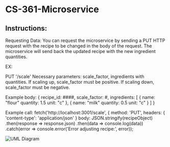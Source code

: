# CS-361-Microservice

## Instructions:

Requesting Data:
You can request the microservice by sending a PUT HTTP request with the recipe to be changed in the body of the request. The microservice will send back the updated recipe with the new ingredient quantities.

EX:

PUT '/scale'
Necessary parameters: scale_factor, ingredients with quantities.
If scaling up, scale_factor must be positive. If scaling down, scale_factor must be negative.

Example body:
{
   recipe_id: ####,
   scale_factor: #,
   ingredients: [
     {
       name: "flour"
       quantity: 1.5
       unit: "c"
     },
     {
       name: "milk"
       quantity: 0.5
       unit: "c"
     }
   ]
}

Example call:
fetch('http://localhost:3001/scale', {
  method: 'PUT',
  headers: {
    'content-type': 'application/json'
    }
  body: JSON.stringify(recipeObject)
.then(response => response.json)
.then(data => console.log(data))
.catch(error => console.error('Error adjusting recipe:', error));

![UML Diagram](https://github.com/user-attachments/assets/a4c7c330-0bee-4a16-a629-5ebd607b7850)
